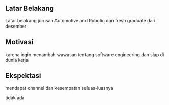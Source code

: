 [//]: # (Ceritakan sedikit tentang latar belakangmu seperti pendidikan terakhir atau pekerjaan sebelumnya)
## Latar Belakang
Latar belakang jurusan Automotive and Robotic dan fresh graduate dari desember 

[//]: # (Motivasi apa yang mendorongmu untuk ikut program coding bootcamp di Hacktiv8?)
## Motivasi
karena ingin menambah wawasan tentang software engineering dan siap di dunia kerja

[//]: # (Beri tahu kami, apa yang ingin kamu dapatkan di Hacktiv8 dan apa yang ingin kamu capai setelah lulus dari sini?)
## Ekspektasi
mendapat channel dan kesempatan seluas-luasnya  

[//]: # (Apakah ada hal lain yang ingin disampaikan? Bila ada, kamu bebas untuk menuliskannya)
tidak ada